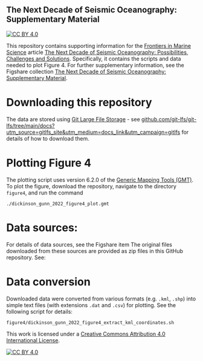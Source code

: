 ## The Next Decade of Seismic Oceanography: Supplementary Material

[![CC BY 4.0][cc-by-shield]][cc-by]

This repository contains supporting information for the [Frontiers in Marine Science](https://www.frontiersin.org/journals/marine-science) article [The Next Decade of Seismic Oceanography: Possibilities, Challenges and Solutions](https://www.doi.org/10.3389/fmars.2022.736693). Specifically, it contains the scripts and data needed to plot Figure 4. For further supplementary information, see the Figshare collection [The Next Decade of Seismic Oceanography: Supplementary Material](https://doi.org/10.6084/m9.figshare.c.5984767).

# Downloading this repository
The data are stored using [Git Large File Storage](https://git-lfs.github.com/) - see [github.com/git-lfs/git-lfs/tree/main/docs?utm_source=gitlfs_site&utm_medium=docs_link&utm_campaign=gitlfs](https://github.com/git-lfs/git-lfs/tree/main/docs?utm_source=gitlfs_site&utm_medium=docs_link&utm_campaign=gitlfs) for details of how to download them.

# Plotting Figure 4
The plotting script uses version 6.2.0 of the [Generic Mapping Tools (GMT)](https://www.generic-mapping-tools.org/).
To plot the figure, download the repository, navigate to the directory `figure4`, and run the command

```
./dickinson_gunn_2022_figure4_plot.gmt
```

# Data sources:
For details of data sources, see the Figshare item 
The original files downloaded from these sources are provided as zip files in this GitHub repository. See:



# Data conversion
Downloaded data were converted from various formats (e.g. `.kml`, `.shp`) into simple text files (with extensions `.dat` and `.csv`) for plotting. See the following script for details:

```
figure4/dickinson_gunn_2022_figure4_extract_kml_coordinates.sh
```





This work is licensed under a
[Creative Commons Attribution 4.0 International License][cc-by].

[![CC BY 4.0][cc-by-image]][cc-by]

[cc-by]: http://creativecommons.org/licenses/by/4.0/
[cc-by-image]: https://i.creativecommons.org/l/by/4.0/88x31.png
[cc-by-shield]: https://img.shields.io/badge/License-CC%20BY%204.0-lightgrey.svg

